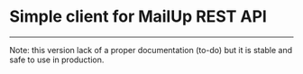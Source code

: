 # Simple client for MailUp REST API

***

Note: this version lack of a proper documentation (to-do) but it is stable and safe to use in production.
